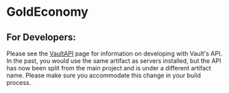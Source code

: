 # GoldEconomy

  ## For Developers:
  Please see the [VaultAPI](https://github.com/MilkBowl/VaultAPI) page for information on developing with Vault's API. In the past, you would use the same artifact as servers installed, but the API has now been split from the main project and is under a different artifact name. Please make sure you           accommodate this change in your build process.
